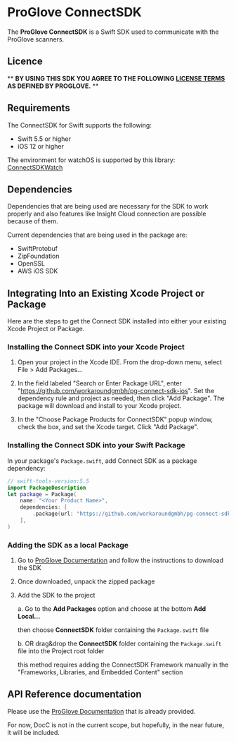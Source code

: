 # ProGlove ConnectSDK

The **ProGlove ConnectSDK** is a Swift SDK used to communicate with the ProGlove scanners.

## Licence

** **BY USING THIS SDK YOU AGREE TO THE FOLLOWING [LICENSE TERMS](/LICENSE) AS DEFINED BY PROGLOVE.** **

## Requirements

The ConnectSDK for Swift supports the following:
- Swift 5.5 or higher
- iOS 12 or higher

The environment for watchOS is supported by this library: [ConnectSDKWatch](https://github.com/workaroundgmbh/pg-connect-sdk-watchos)

## Dependencies

Dependencies that are being used are necessary for the SDK to work properly and also features like Insight Cloud connection are possible because of them.

Current dependencies that are being used in the package are:
- SwiftProtobuf
- ZipFoundation
- OpenSSL
- AWS iOS SDK

## Integrating Into an Existing Xcode Project or Package

Here are the steps to get the Connect SDK installed into either your existing Xcode Project or Package.

### Installing the Connect SDK into your Xcode Project

1. Open your project in the Xcode IDE.  From the drop-down menu, select File > Add Packages...

2. In the field labeled "Search or Enter Package URL", enter "https://github.com/workaroundgmbh/pg-connect-sdk-ios".  Set the
dependency rule and project as needed, then click "Add Package". The package will download and install to your Xcode
project.

3. In the "Choose Package Products for ConnectSDK" popup window, check the box, and set the Xcode target.  Click "Add Package".

### Installing the Connect SDK into your Swift Package

In your package's `Package.swift`, add Connect SDK as a package dependency:
```swift
// swift-tools-version:5.5
import PackageDescription
let package = Package(
    name: "<Your Product Name>",
    dependencies: [
		.package(url: "https://github.com/workaroundgmbh/pg-connect-sdk-ios", .upToNextMajor(from: "1.8.0"))
    ],
)
```
### Adding the SDK as a local Package

1. Go to [ProGlove Documentation](https://docs.proglove.com/en/insight-mobile--ios-.html) and follow the instructions to download the SDK
   
2. Once downloaded, unpack the zipped package

3. Add the SDK to the project
   
   a. Go to the **Add Packages** option and choose at the bottom **Add Local...**

   then choose **ConnectSDK** folder containing the `Package.swift` file

   b. OR drag&drop the **ConnectSDK** folder containing the `Package.swift` file into the Project root folder

   this method requires adding the ConnectSDK Framework manually in the "Frameworks, Libraries, and Embedded Content" section

## API Reference documentation

Please use the [ProGlove Documentation](https://docs.proglove.com/en/insight-mobile--ios-.html) that is already provided.

For now, DocC is not in the current scope, but hopefully, in the near future, it will be included.
